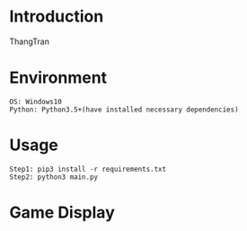 # Introduction
ThangTran

# Environment
```
OS: Windows10
Python: Python3.5+(have installed necessary dependencies)
```

# Usage
```
Step1: pip3 install -r requirements.txt
Step2: python3 main.py
```

# Game Display
<!-- ![giphy](demonstration/running.gif) -->